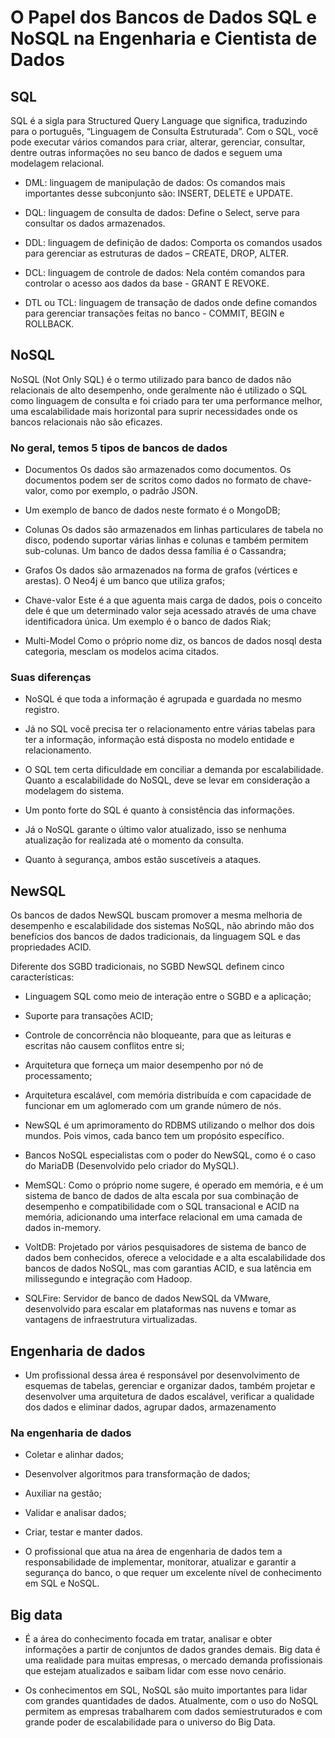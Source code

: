 # O Papel dos Bancos de Dados SQL e NoSQL na Engenharia e Cientista de Dados

## SQL

SQL é a sigla para Structured Query Language que significa, traduzindo para o português, “Linguagem de Consulta Estruturada”. Com o SQL, você pode executar vários comandos para criar, alterar, gerenciar, consultar, dentre outras informações no seu banco de dados e seguem uma modelagem relacional.

- DML: linguagem de manipulação de dados: Os comandos mais importantes desse subconjunto são: INSERT, DELETE e UPDATE.

- DQL: linguagem de consulta de dados: Define o Select, serve para consultar os dados armazenados.

- DDL: linguagem de definição de dados: Comporta os comandos usados para gerenciar as estruturas de dados – CREATE, DROP, ALTER.

- DCL: linguagem de controle de dados: Nela contém comandos para controlar o acesso aos dados da base - GRANT E REVOKE.

- DTL ou TCL: linguagem de transação de dados onde define comandos para gerenciar transações feitas no banco - COMMIT, BEGIN e ROLLBACK.

## NoSQL

NoSQL (Not Only SQL) é o termo utilizado para banco de dados não relacionais de alto desempenho, onde geralmente não é utilizado o SQL como linguagem de consulta e foi criado para ter uma performance melhor, uma escalabilidade mais horizontal para suprir necessidades onde os bancos relacionais não são eficazes.

### No geral, temos 5 tipos de bancos de dados

- Documentos
Os dados são armazenados como documentos. Os documentos podem ser de scritos como dados no formato de chave-valor, como por exemplo, o padrão JSON.
- Um exemplo de banco de dados neste formato é o MongoDB;

- Colunas
Os dados são armazenados em linhas particulares de tabela no disco, podendo suportar várias linhas e colunas e também permitem sub-colunas. Um banco de dados dessa família é o Cassandra;

- Grafos
Os dados são armazenados na forma de grafos (vértices e arestas). O Neo4j é um banco que utiliza grafos;

- Chave-valor
Este é a que aguenta mais carga de dados, pois o conceito dele é que um determinado valor seja acessado através de uma chave identificadora única. Um exemplo é o banco de dados Riak;

- Multi-Model
Como o próprio nome diz, os bancos de dados nosql desta categoria, mesclam os modelos acima citados.

### Suas diferenças

- NoSQL é que toda a informação é agrupada e guardada no mesmo registro.

- Já no SQL você precisa ter o relacionamento entre várias tabelas para ter a informação, informação está disposta no modelo entidade e relacionamento.

- O SQL tem certa dificuldade em conciliar a demanda por escalabilidade. Quanto a escalabilidade do NoSQL, deve se levar em consideração a modelagem do sistema.

- Um ponto forte do SQL é quanto à consistência das informações.

- Já o NoSQL garante o último valor atualizado, isso se nenhuma atualização for realizada até o momento da consulta.

- Quanto à segurança, ambos estão suscetíveis a ataques.

## NewSQL

Os bancos de dados NewSQL buscam promover a mesma melhoria de desempenho e escalabilidade dos sistemas NoSQL, não abrindo mão dos benefícios dos bancos de dados tradicionais, da linguagem SQL e das propriedades ACID.

Diferente dos SGBD tradicionais, no SGBD NewSQL definem cinco características:

- Linguagem SQL como meio de interação entre o SGBD e a aplicação;

- Suporte para transações ACID;

- Controle de concorrência não bloqueante, para que as leituras e escritas não causem conflitos entre si;

- Arquitetura que forneça um maior desempenho por nó de processamento;

- Arquitetura escalável, com memória distribuída e com capacidade de funcionar em um aglomerado com um grande número de nós.

- NewSQL é um aprimoramento do RDBMS utilizando o melhor dos dois mundos. Pois vimos, cada banco tem um propósito específico.

- Bancos NoSQL especialistas com o poder do NewSQL, como é o caso do MariaDB (Desenvolvido pelo criador do MySQL).

- MemSQL: Como o próprio nome sugere, é operado em memória, e é um sistema de banco de dados de alta escala por sua combinação de desempenho e compatibilidade com o SQL transacional e ACID na memória, adicionando uma interface relacional em uma camada de dados in-memory.

- VoltDB: Projetado por vários pesquisadores de sistema de banco de dados bem conhecidos, oferece a velocidade e a alta escalabilidade dos bancos de dados NoSQL, mas com garantias ACID, e sua latência em milissegundo e integração com Hadoop.

- SQLFire: Servidor de banco de dados NewSQL da VMware, desenvolvido para escalar em plataformas nas nuvens e tomar as vantagens de infraestrutura virtualizadas.

## Engenharia de dados

- Um profissional dessa área é responsável por desenvolvimento de esquemas de tabelas, gerenciar e organizar dados, também projetar e desenvolver uma arquitetura de dados escalável, verificar a qualidade dos dados e eliminar dados, agrupar dados, armazenamento

### Na engenharia de dados

- Coletar e alinhar dados;

- Desenvolver algoritmos para transformação de dados;

- Auxiliar na gestão;

- Validar e analisar dados;

- Criar, testar e manter dados.

- O profissional que atua na área de engenharia de dados tem a responsabilidade de implementar, monitorar, atualizar e garantir a segurança do banco, o que requer um excelente nível de conhecimento em SQL e NoSQL.

## Big data

- É a área do conhecimento focada em tratar, analisar e obter informações a partir de conjuntos de dados grandes demais. Big data é uma realidade para muitas empresas, o mercado demanda profissionais que estejam atualizados e saibam lidar com esse novo cenário.

- Os conhecimentos em SQL, NoSQL são muito importantes para lidar com grandes quantidades de dados. Atualmente, com o uso do NoSQL permitem as empresas trabalharem com dados semiestruturados e com grande poder de escalabilidade para o universo do Big Data.
